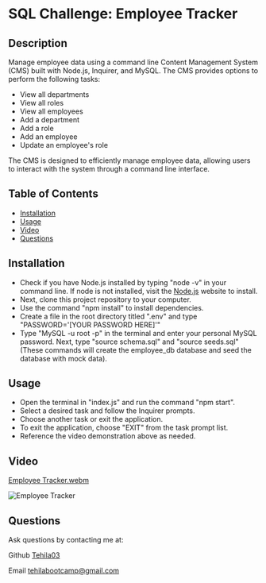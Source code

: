 # SQL Challenge: Employee Tracker

## Description

Manage employee data using a command line Content Management System (CMS) built with Node.js, Inquirer, and MySQL.
The CMS provides options to perform the following tasks:

* View all departments
* View all roles
* View all employees
* Add a department
* Add a role
* Add an employee
* Update an employee's role

The CMS is designed to efficiently manage employee data, allowing users to interact with the system through a command line interface.

## Table of Contents

- [Installation](#installation)
- [Usage](#usage)
- [Video](#video)
- [Questions](#questions)

## Installation

- Check if you have Node.js installed by typing "node -v" in your command line. If node is not installed, visit the [Node.js](https://nodejs.org/en) website to install.
- Next, clone this project repository to your computer.
- Use the command "npm install" to install dependencies.
- Create a file in the root directory titled ".env" and type "PASSWORD='[YOUR PASSWORD HERE]'"
- Type "MySQL -u root -p" in the terminal and enter your personal MySQL password. Next, type "source schema.sql" and "source seeds.sql" (These commands will create the employee_db database and seed the database with mock data).

## Usage

- Open the terminal in "index.js" and run the command "npm start".
- Select a desired task and follow the Inquirer prompts.
- Choose another task or exit the application.
- To exit the application, choose "EXIT" from the task prompt list.
- Reference the video demonstration above as needed.

## Video

[Employee Tracker.webm](https://github.com/Tehila03/Employee-Tracker/assets/125328462/b42bad08-d7d8-467d-85ad-4e997fb56023)


![Employee Tracker](https://github.com/Tehila03/Employee-Tracker/assets/125328462/112274b1-8ec1-461a-af9a-6beddc9784e5)


## Questions

Ask questions by contacting me at:

Github [Tehila03](https://github.com/Tehila03)

Email tehilabootcamp@gmail.com
